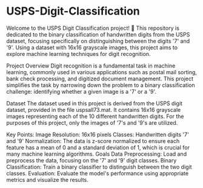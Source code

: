 # USPS-Digit-Classification
Welcome to the USPS Digit Classification project! 🎉 This repository is dedicated to the binary classification of handwritten digits from the USPS dataset, focusing specifically on distinguishing between the digits '7' and '9'. Using a dataset with 16x16 grayscale images, this project aims to explore machine learning techniques for digit recognition.

Project Overview
Digit recognition is a fundamental task in machine learning, commonly used in various applications such as postal mail sorting, bank check processing, and digitized document management. This project simplifies the task by narrowing down the problem to a binary classification challenge: identifying whether a given image is a '7' or a '9'.

Dataset
The dataset used in this project is derived from the USPS digit dataset, provided in the file uspsall73.mat. It contains 16x16 grayscale images representing each of the 10 different handwritten digits. For the purposes of this project, only the images of '7's and '9's are utilized.

Key Points:
Image Resolution: 16x16 pixels
Classes: Handwritten digits '7' and '9'
Normalization: The data is z-score normalized to ensure each feature has a mean of 0 and a standard deviation of 1, which is crucial for many machine learning algorithms.
Goals
Data Preprocessing: Load and preprocess the data, focusing on the '7' and '9' digit classes.
Binary Classification: Train a binary classifier to distinguish between the two digit classes.
Evaluation: Evaluate the model's performance using appropriate metrics and visualize the results.
